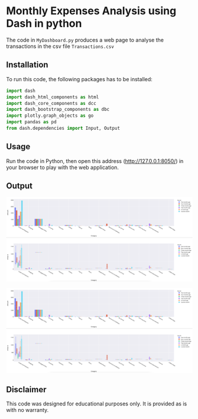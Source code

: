 # Monthly Expenses Analysis using Dash in python

The code in `MyDashboard.py` produces a web page to analyse the transactions in the csv file `Transactions.csv`

## Installation

To run this code, the following packages has to be installed:
```python
import dash
import dash_html_components as html
import dash_core_components as dcc
import dash_bootstrap_components as dbc
import plotly.graph_objects as go
import pandas as pd
from dash.dependencies import Input, Output
```

## Usage

Run the code in Python, then open this address (http://127.0.0.1:8050/) in your browser to play with the web application.


## Output

<p align="center">
  <img width="1200" src=ScreenShot01.png>
</p>

<p align="center">
  <img width="1200" src=ScreenShot01.png>
</p>

## Disclaimer

This code was designed for educational purposes only. It is provided as is with no warranty.
